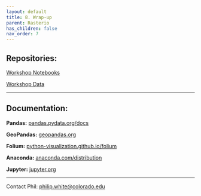 ```yaml
---
layout: default
title: 8. Wrap-up
parent: Rasterio
has_children: false
nav_order: 7
---
```


## Repositories:

[Workshop Notebooks](https://github.com/outpw/geopandas_notebooks)  

[Workshop Data](https://github.com/outpw/gpddata)  

***

## Documentation:  

__Pandas:__ [pandas.pydata.org/docs](https://pandas.pydata.org/docs/)


__GeoPandas:__ [geopandas.org](https://geopandas.org/)


__Folium:__ [python-visualization.github.io/folium](https://python-visualization.github.io/folium/)

__Anaconda:__ [anaconda.com/distribution](https://www.anaconda.com/distribution/)


__Jupyter:__ [jupyter.org](https://jupyter.org/)  

***

Contact Phil: [philip.white@colorado.edu](mailto:philip.white@colorado.edu)


[Python]: img/PythonLogo.png
[Pandas]: img/Pandas_logo.png
[LogIn]: img/gpdLogin.png
[HubHome]: img/hubHome.png
